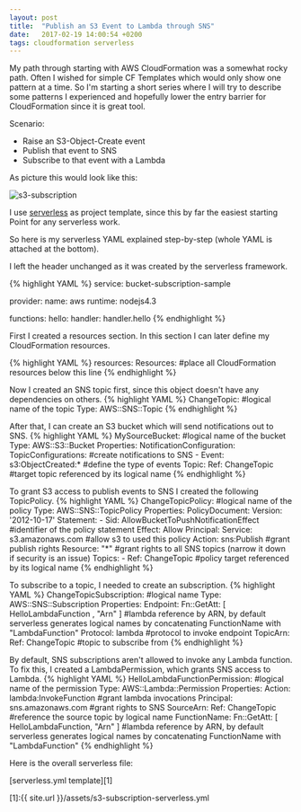 ```yaml
---
layout: post
title:  "Publish an S3 Event to Lambda through SNS"
date:   2017-02-19 14:00:54 +0200
tags: cloudformation serverless
---
```

My path through starting with AWS CloudFormation was a somewhat rocky path. Often I wished for simple CF Templates which would only show one pattern at a time. So I'm starting a short series where I will try to describe some patterns I experienced and hopefully lower the entry barrier for CloudFormation since it is great tool.

Scenario:
* Raise an S3-Object-Create event
* Publish that event to SNS
* Subscribe to that event with a Lambda

As picture this would look like this:

![s3-subscription](/assets/s3-subscription.png)

I use [serverless](https://serverless.com/) as project template, since this by far the easiest starting Point for any serverless work.

So here is my serverless YAML explained step-by-step (whole YAML is attached at the bottom).

I left the header unchanged as it was created by the serverless framework.

{% highlight YAML %}
service: bucket-subscription-sample

provider:
  name: aws
  runtime: nodejs4.3

functions:
  hello:
    handler: handler.hello
{% endhighlight %}

First I created a resources section. In this section I can later define my CloudFormation resources.

{% highlight YAML %}
resources:
  Resources:
#place all CloudFormation resources below this line
{% endhighlight %}

Now I created an SNS topic first, since this object doesn't have any dependencies on others.
{% highlight YAML %}
ChangeTopic: #logical name of the topic
  Type: AWS::SNS::Topic
{% endhighlight %}

After that, I can create an S3 bucket which will send notifications out to SNS.
{% highlight YAML %}
MySourceBucket: #logical name of the bucket
  Type: AWS::S3::Bucket
  Properties:
    NotificationConfiguration:
      TopicConfigurations: #create notifications to SNS
        - Event: s3:ObjectCreated:* #define the type of events
          Topic:
            Ref: ChangeTopic #target topic referenced by its logical name
{% endhighlight %}

To grant S3 access to publish events to SNS I created the following TopicPolicy.
{% highlight YAML %}
ChangeTopicPolicy: #logical name of the policy
  Type: AWS::SNS::TopicPolicy
  Properties:
    PolicyDocument:
      Version: '2012-10-17'
      Statement:
      - Sid: AllowBucketToPushNotificationEffect #identifier of the policy statement
        Effect: Allow
        Principal:
          Service: s3.amazonaws.com #allow s3 to used this policy
        Action: sns:Publish #grant publish rights
        Resource: "*" #grant rights to all SNS topics (narrow it down if security is an issue)
    Topics:
    - Ref: ChangeTopic #policy target referenced by its logical name
{% endhighlight %}

To subscribe to a topic, I needed to create an subscription.
{% highlight YAML %}
ChangeTopicSubscription: #logical name
  Type: AWS::SNS::Subscription
  Properties:
    Endpoint:
      Fn::GetAtt: [ HelloLambdaFunction , "Arn" ] #lambda reference by ARN, by default serverless generates logical names by concatenating FunctionName with "LambdaFunction"
    Protocol: lambda #protocol to invoke endpoint
    TopicArn:
      Ref: ChangeTopic #topic to subscribe from
{% endhighlight %}

By default, SNS subscriptions aren't allowed to invoke any Lambda function. To fix this, I created a LambdaPermission, which grants SNS access to Lambda.
{% highlight YAML %}
HelloLambdaFunctionPermission: #logical name of the permission
  Type: AWS::Lambda::Permission
  Properties:
    Action: lambda:InvokeFunction #grant lambda invocations
    Principal: sns.amazonaws.com #grant rights to SNS
    SourceArn:
      Ref: ChangeTopic #reference the source topic by logical name
    FunctionName:
      Fn::GetAtt: [ HelloLambdaFunction, "Arn" ] #lambda reference by ARN, by default serverless generates logical names by concatenating FunctionName with "LambdaFunction"
{% endhighlight %}

Here is the overall serverless file:

[serverless.yml template][1]

[1]:{{ site.url }}/assets/s3-subscription-serverless.yml
